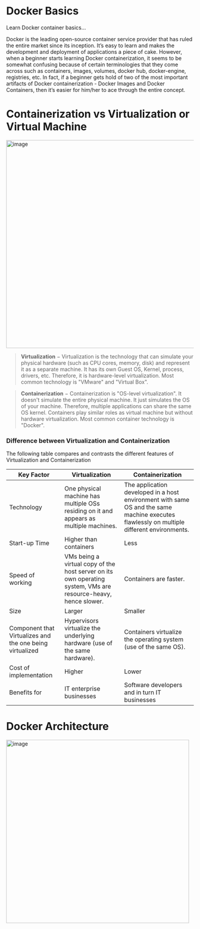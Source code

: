 # Docker Basics

Learn Docker container basics...

Docker is the leading open-source container service provider that has ruled the entire market since its inception. It’s easy to learn and makes the development and deployment of applications a piece of cake. However, when a beginner starts learning Docker containerization, it seems to be somewhat confusing because of certain terminologies that they come across such as containers, images, volumes, docker hub, docker-engine, registries, etc. In fact, if a beginner gets hold of two of the most important artifacts of Docker containerization - Docker Images and Docker Containers, then it’s easier for him/her to ace through the entire concept.

# Containerization vs Virtualization or Virtual Machine

<img width="557" alt="image" src="https://user-images.githubusercontent.com/111513801/185914093-401eb14a-698d-48bf-b862-29fc816251eb.png">

> **Virtualization** − Virtualization is the technology that can simulate your physical hardware (such as CPU cores, memory, disk) and represent it as a separate machine. It has its own Guest OS, Kernel, process, drivers, etc. Therefore, it is hardware-level virtualization. Most common technology is "VMware" and "Virtual Box".

> **Containerization** − Containerization is "OS-level virtualization". It doesn't simulate the entire physical machine. It just simulates the OS of your machine. Therefore, multiple applications can share the same OS kernel. Containers play similar roles as virtual machine but without hardware virtualization. Most common container technology is "Docker".

### Difference between Virtualization and Containerization
The following table compares and contrasts the different features of Virtualization and Containerization 

| Key Factor | Virtualization | Containerization |
|---|---|---|
| Technology | One physical machine has multiple OSs residing on it and appears as multiple machines. | The application developed in a host environment with same OS and the same machine executes flawlessly on multiple different environments. |
| Start-up Time | Higher than containers | Less |
| Speed of working | VMs being a virtual copy of the host server on its own operating system, VMs are resource-heavy, hence slower. | Containers are faster. |
| Size | Larger | Smaller |
| Component that Virtualizes and the one being virtualized | Hypervisors virtualize the underlying hardware (use of the same hardware). | Containers virtualize the operating system (use of the same OS). |
| Cost of implementation | Higher | Lower |
| Benefits for | IT enterprise businesses | Software developers and in turn IT businesses |

# Docker Architecture

<img width="491" alt="image" src="https://user-images.githubusercontent.com/111513801/185914743-20071a43-7a34-4aa6-ace1-a687bdfe2373.png">

